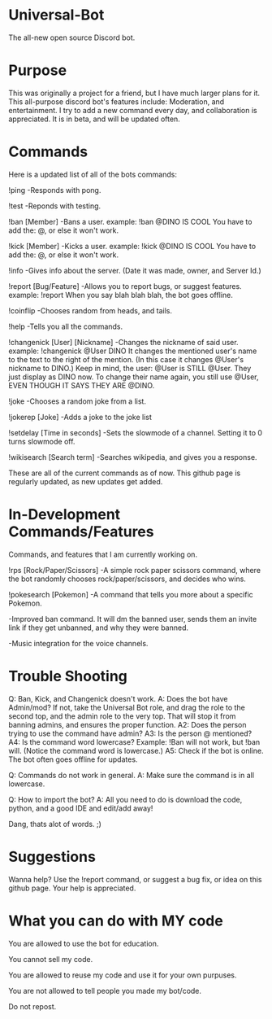 # Universal-Bot
The all-new open source Discord bot.

# Purpose
This was originally a project for a friend, but I have much larger plans for it. This all-purpose discord bot's features include: Moderation, and entertainment.
I try to add a new command every day, and collaboration is appreciated. It is in beta, and will be updated often.

# Commands
Here is a updated list of all of the bots commands:

!ping -Responds with pong.

!test -Reponds with testing.

!ban [Member] -Bans a user.
example: !ban @DINO IS COOL
You have to add the: @, or else it won't work.

!kick [Member] -Kicks a user.
example: !kick @DINO IS COOL
You have to add the: @, or else it won't work.

!info -Gives info about the server. (Date it was made, owner, and Server Id.)

!report [Bug/Feature] -Allows you to report bugs, or suggest features.
example: !report When you say blah blah blah, the bot goes offline.

!coinflip -Chooses random from heads, and tails.

!help -Tells you all the commands.

!changenick [User] [Nickname] -Changes the nickname of said user.
example: !changenick @User DINO
It changes the mentioned user's name to the text to the right of the mention. (In this case it changes @User's nickname to DINO.)
Keep in mind, the user: @User is STILL @User. They just display as DINO now. To change their name again, you still use @User, EVEN THOUGH IT SAYS THEY ARE @DINO.

!joke -Chooses a random joke from a list.

!jokerep [Joke] -Adds a joke to the joke list

!setdelay [Time in seconds] -Sets the slowmode of a channel. Setting it to 0 turns slowmode off.

!wikisearch [Search term] -Searches wikipedia, and gives you a response.

These are all of the current commands as of now. This github page is regularly updated, as new updates get added.

# In-Development Commands/Features
Commands, and features that I am currently working on.

!rps [Rock/Paper/Scissors] -A simple rock paper scissors command, where the bot randomly chooses rock/paper/scissors, and decides who wins.

!pokesearch [Pokemon] -A command that tells you more about a specific Pokemon.

-Improved ban command. It will dm the banned user, sends them an invite link if they get unbanned, and why they were banned.

-Music integration for the voice channels.

# Trouble Shooting

Q: Ban, Kick, and Changenick doesn't work.
A: Does the bot have Admin/mod? If not, take the Universal Bot role, and drag the role to the second top, and the admin role to the very top. That will stop it from banning admins, and ensures the proper function.
A2: Does the person trying to use the command have admin?
A3: Is the person @ mentioned?
A4: Is the command word lowercase? Example: !Ban will not work, but !ban will. (Notice the command word is lowercase.)
A5: Check if the bot is online. The bot often goes offline for updates.

Q: Commands do not work in general.
A: Make sure the command is in all lowercase.

Q: How to import the bot?
A: All you need to do is download the code, python, and a good IDE and edit/add away!

Dang, thats alot of words. ;)

# Suggestions

Wanna help? Use the !report command, or suggest a bug fix, or idea on this github page.
Your help is appreciated.

# What you can do with MY code

You are allowed to use the bot for education.

You cannot sell my code.

You are allowed to reuse my code and use it for your own purpuses.

You are not allowed to tell people you made my bot/code.

Do not repost.

